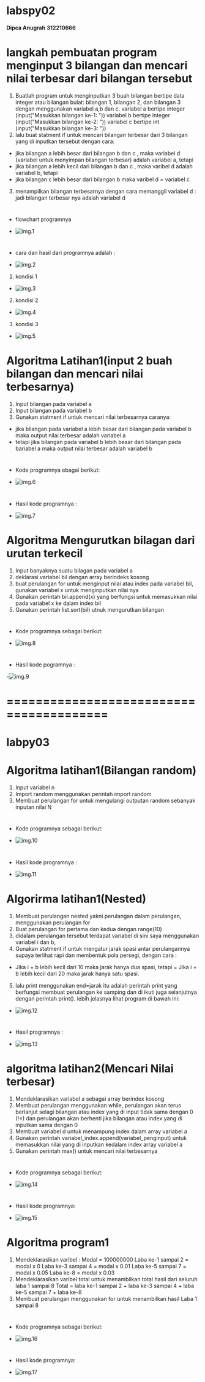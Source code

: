 # **labspy02**
**Dipca Anugrah**
**312210666**
# langkah pembuatan program menginput 3 bilangan dan mencari nilai terbesar dari bilangan tersebut
1. Buatlah program untuk menginputkan 3 buah bilangan bertipe data integer atau bilangan bulat:
bilangan 1, bilangan 2, dan bilangan 3 dengan menggunakan variabel a,b dan c.
variabel a bertipe integer (input("Masukkan bilangan ke-1: "))
variabel b bertipe integer (input("Masukkan bilangan ke-2: "))
variabel c bertipe   int (input("Masukkan bilangan ke-3: "))
2. lalu buat statment if untuk mencari bilangan terbesar dari 3 bilangan yang di inputkan tersebut dengan cara:
 - jika bilangan a lebih besar dari bilangan b dan c , maka variabel d (variabel untuk menyimpan 
 bilangan terbesar) adalah variabel a, tetapi
 - jika bilangan a lebih kecil dari bilangan b dan c , maka varibel d adalah variabel b, tetapi 
 - jika bilangan c lebih besar dari bilangan b maka varibel d = variabel c
3. menampilkan bilangan terbesarnya dengan cara memanggil variabel d :
jadi bilangan terbesar nya adalah variabel d

# 
- flowchart programnya

- ![img.1](gambar/2022-11-03%20(2).png)

# 
- cara dan hasil dari programnya adalah :

- ![img.2](gambar/1.png)

1. kondisi 1

- ![img.3](gambar/2.png)

2. kondisi 2

- ![img.4](gambar/kondisi%202.png)

3. kondisi 3

- ![img.5](gambar/kondisi%203.png)

# Algoritma Latihan1(input 2 buah bilangan dan mencari nilai terbesarnya)
1. Input bilangan pada variabel a 
2. Input bilangan pada variabel b
3. Gunakan statment if untuk mencari nilai terbesarnya caranya:
- jika bilangan pada variabel a lebih besar dari bilangan pada variabel b maka output nilai terbesar adalah variabel a
- tetapi jika bilangan pada variabel b lebih besar dari bilangan pada bariabel a maka output nilai terbesar adalah variabel b
#
- Kode programnya ebagai berikut:

- ![img.6](gambar/lat1.1.png)
#
- Hasil kode programnya :

- ![img.7](gambar/lati1.2.png)

# Algoritma Mengurutkan bilagan dari urutan terkecil
1. Input banyaknya suatu bilagan pada variabel a
2. deklarasi variabel bil dengan array berindeks kosong
3. buat perulangan for untuk menginput nilai atau index pada variabel bil, gunakan variabel x untuk menginputkan nilai nya
4. Gunakan perintah bil.append(x) yang berfungsi untuk memasukkan nilai pada variabel x ke dalam index bil
5. Gunakan perintah list.sort(bil) utnuk mengurutkan bilangan 
#
- Kode programnya sebagai berikut:

- ![img.8](gambar/latn2.1.png)
#
- Hasil kode pogramnya :

-![img.9](gambar/lati2.2.png)
# ========================================

# **labpy03**
# Algoritma latihan1(**Bilangan random**)
1. Input variabel n 
2. Import random menggunakan perintah import random
3. Membuat perulangan for untuk mengulangi outputan random sebanyak inputan nilai N
# 
- Kode programnya sebagai berikut:

- ![img.10](gambar/latihan1.1.png)
#
- Hasil kode programnya :

- ![img.11](gambar/latihan1.2.png)

# Algorirma latihan1(**Nested**)
1. Membuat perulangan nested yakni perulangan dalam perulangan, menggunakan perulangan for 
2. Buat perulangan for pertama dan kedua dengan range(10)
3. didalam perulangan tersebut terdapat variabel di sini saya menggunakan variabel i dan b,
4. Gunakan statment if untuk mengatur jarak spasi antar perulangannya supaya terlihat rapi dan membentuk
pola persegi, dengan cara :
- Jika i + b lebih kecil dari 10 maka jarak hanya dua spasi, tetapi
= Jika i + b lebih kecil dari 20 maka jarak hanya satu spasi.
5. lalu print menggunakan end=jarak itu adalah perintah print yang berfungsi membuat perulangan ke samping dan di ikuti juga selanjutnya dengan perintah print(). lebih jelasnya lihat program di bawah ini:

- ![img.12](gambar/nested.1.png)
#
- Hasil programnya :

- ![img.13](gambar/nested.2.png)
# algoritma latihan2(**Mencari Nilai terbesar**)
1. Mendeklarasikan variabel a sebagai array berindex kosong
2. Membuat perulangan menggunakan while, perulangan akan terus berlanjut selagi bilangan atau index yang di input
tidak sama dengan 0 (!=) dan perulangan akan berhenti jika bilangan atau index yang di inputkan sama dengan 0
3. Membuat variabel d untuk menampung index dalam array variabel a
4. Gunakan perintah variabel_index.append(variabel_penginput) untuk memasukkan nilai yang di inputkan kedalam
index array variabel a
5. Gunakan perintah max() untuk mencari nilai terbesarnya
#
- Kode programnya sebagai berikut:

- ![img.14](gambar/max1.png)
#
- Hasil kode programnya:

- ![img.15](gambar/max2.png)

# Algoritma program1
1. Mendeklarasikan varibel :
Modal = 100000000
Laba ke-1 sampai 2 = modal x 0
Laba ke-3 sampai 4 = modal x 0.01
Laba ke-5 sampai 7 = modal x 0.05
Laba ke-8 = modal x 0.03
2. Mendeklarasikan varibel total untuk menambilkan total hasil dari seluruh laba 1 sampai 8
Total = laba ke-1 sampai 2 + laba ke-3 sampai 4 + laba ke-5 sampai 7 + laba ke-8
3. Membuat perulangan menggunakan for untuk menambilkan hasil Laba 1 sampai 8
#
- Kode programnya sebagai berikut:

- ![img.16](gambar/program1.2.png)
#
- Hasil kode programnya:

- ![img.17](gambar/program1.1.png)
